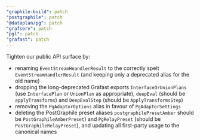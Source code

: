 ```yaml
---
"graphile-build": patch
"postgraphile": patch
"@dataplan/pg": patch
"grafserv": patch
"pgl": patch
"grafast": patch
---
```


Tighten our public API surface by:

- renaming `EventStreamHeandlerResult` to the correctly spelt
  `EventStreamHandlerResult` (and keeping only a deprecated alias for the old
  name)
- dropping the long-deprecated Grafast exports `InterfaceOrUnionPlans` (use
  `InterfacePlan` or `UnionPlan` as appropriate), `deepEval` (should be
  `applyTransforms`) and `DeepEvalStep` (should be `ApplyTransformsStep`)
- removing the `PgAdaptorOptions` alias in favour of `PgAdaptorSettings`
- deleting the PostGraphile preset aliases `postgraphilePresetAmber` should be
  `PostGraphileAmberPreset`) and `PgRelayPreset` (should be
  `PostGraphileRelayPreset`), and updating all first-party usage to the
  canonical names
